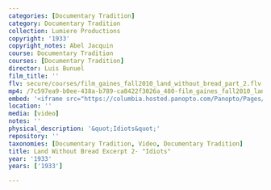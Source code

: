 ```yaml
---
categories: [Documentary Tradition]
category: Documentary Tradition
collection: Lumiere Productions
copyright: '1933'
copyright_notes: Abel Jacquin
course: Documentary Tradition
courses: [Documentary Tradition]
director: Luis Bunuel
film_title: ''
flv: secure/courses/film_gaines_fall2010_land_without_bread_part_2.flv
mp4: /7c597ea9-b0ee-438a-b789-ca8422f3026a_480-film_gaines_fall2010_land_without_bread_part_2.mp4
embed: '<iframe src="https://columbia.hosted.panopto.com/Panopto/Pages/Embed.aspx?id=7901e64c-fd6c-4d3e-b1f6-a95f0103b7f4&v=1" width="720" height="405" style="padding: 0px; border: 1px solid #464646;" frameborder="0" allowfullscreen allow="autoplay"></iframe>'
location: ''
media: [video]
notes: ''
physical_description: '&quot;Idiots&quot;'
repository: ''
taxonomies: [Documentary Tradition, Video, Documentary Tradition]
title: Land Without Bread Excerpt 2- "Idiots"
year: '1933'
years: ['1933']

---
```

